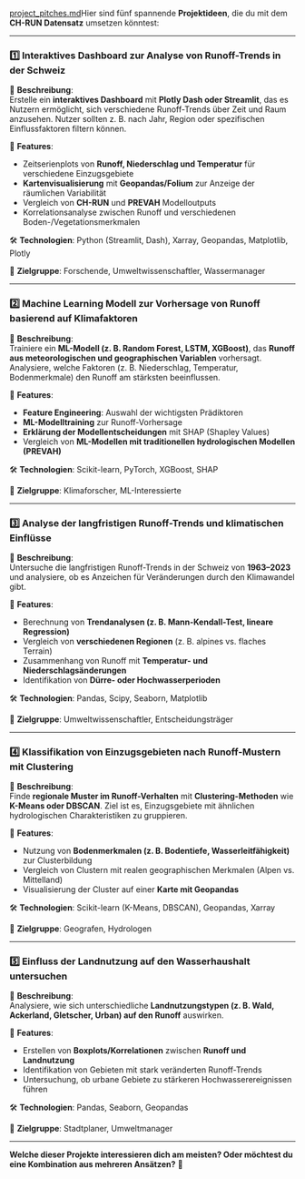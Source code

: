 [project_pitches.md](project_pitches_back)Hier sind fünf spannende **Projektideen**, die du mit dem **CH-RUN Datensatz** umsetzen könntest:

---

### **1️⃣ Interaktives Dashboard zur Analyse von Runoff-Trends in der Schweiz**
📌 **Beschreibung**:  
Erstelle ein **interaktives Dashboard** mit **Plotly Dash oder Streamlit**, das es Nutzern ermöglicht, sich verschiedene Runoff-Trends über Zeit und Raum anzusehen. Nutzer sollten z. B. nach Jahr, Region oder spezifischen Einflussfaktoren filtern können.  

🔹 **Features**:
- Zeitserienplots von **Runoff, Niederschlag und Temperatur** für verschiedene Einzugsgebiete  
- **Kartenvisualisierung** mit **Geopandas/Folium** zur Anzeige der räumlichen Variabilität  
- Vergleich von **CH-RUN** und **PREVAH** Modelloutputs  
- Korrelationsanalyse zwischen Runoff und verschiedenen Boden-/Vegetationsmerkmalen  

🛠 **Technologien**: Python (Streamlit, Dash), Xarray, Geopandas, Matplotlib, Plotly  

🎯 **Zielgruppe**: Forschende, Umweltwissenschaftler, Wassermanager  

---

### **2️⃣ Machine Learning Modell zur Vorhersage von Runoff basierend auf Klimafaktoren**
📌 **Beschreibung**:  
Trainiere ein **ML-Modell (z. B. Random Forest, LSTM, XGBoost)**, das **Runoff aus meteorologischen und geographischen Variablen** vorhersagt. Analysiere, welche Faktoren (z. B. Niederschlag, Temperatur, Bodenmerkmale) den Runoff am stärksten beeinflussen.  

🔹 **Features**:
- **Feature Engineering**: Auswahl der wichtigsten Prädiktoren  
- **ML-Modelltraining** zur Runoff-Vorhersage  
- **Erklärung der Modellentscheidungen** mit SHAP (Shapley Values)  
- Vergleich von **ML-Modellen mit traditionellen hydrologischen Modellen (PREVAH)**  

🛠 **Technologien**: Scikit-learn, PyTorch, XGBoost, SHAP  

🎯 **Zielgruppe**: Klimaforscher, ML-Interessierte  

---

### **3️⃣ Analyse der langfristigen Runoff-Trends und klimatischen Einflüsse**
📌 **Beschreibung**:  
Untersuche die langfristigen Runoff-Trends in der Schweiz von **1963–2023** und analysiere, ob es Anzeichen für Veränderungen durch den Klimawandel gibt.  

🔹 **Features**:
- Berechnung von **Trendanalysen (z. B. Mann-Kendall-Test, lineare Regression)**  
- Vergleich von **verschiedenen Regionen** (z. B. alpines vs. flaches Terrain)  
- Zusammenhang von Runoff mit **Temperatur- und Niederschlagsänderungen**  
- Identifikation von **Dürre- oder Hochwasserperioden**  

🛠 **Technologien**: Pandas, Scipy, Seaborn, Matplotlib  

🎯 **Zielgruppe**: Umweltwissenschaftler, Entscheidungsträger  

---

### **4️⃣ Klassifikation von Einzugsgebieten nach Runoff-Mustern mit Clustering**
📌 **Beschreibung**:  
Finde **regionale Muster im Runoff-Verhalten** mit **Clustering-Methoden** wie **K-Means oder DBSCAN**. Ziel ist es, Einzugsgebiete mit ähnlichen hydrologischen Charakteristiken zu gruppieren.  

🔹 **Features**:
- Nutzung von **Bodenmerkmalen (z. B. Bodentiefe, Wasserleitfähigkeit)** zur Clusterbildung  
- Vergleich von Clustern mit realen geographischen Merkmalen (Alpen vs. Mittelland)  
- Visualisierung der Cluster auf einer **Karte mit Geopandas**  

🛠 **Technologien**: Scikit-learn (K-Means, DBSCAN), Geopandas, Xarray  

🎯 **Zielgruppe**: Geografen, Hydrologen  

---

### **5️⃣ Einfluss der Landnutzung auf den Wasserhaushalt untersuchen**
📌 **Beschreibung**:  
Analysiere, wie sich unterschiedliche **Landnutzungstypen (z. B. Wald, Ackerland, Gletscher, Urban) auf den Runoff** auswirken.  

🔹 **Features**:
- Erstellen von **Boxplots/Korrelationen** zwischen **Runoff und Landnutzung**  
- Identifikation von Gebieten mit stark veränderten Runoff-Trends  
- Untersuchung, ob urbane Gebiete zu stärkeren Hochwasserereignissen führen  

🛠 **Technologien**: Pandas, Seaborn, Geopandas  

🎯 **Zielgruppe**: Stadtplaner, Umweltmanager  

---

**Welche dieser Projekte interessieren dich am meisten? Oder möchtest du eine Kombination aus mehreren Ansätzen?** 🚀